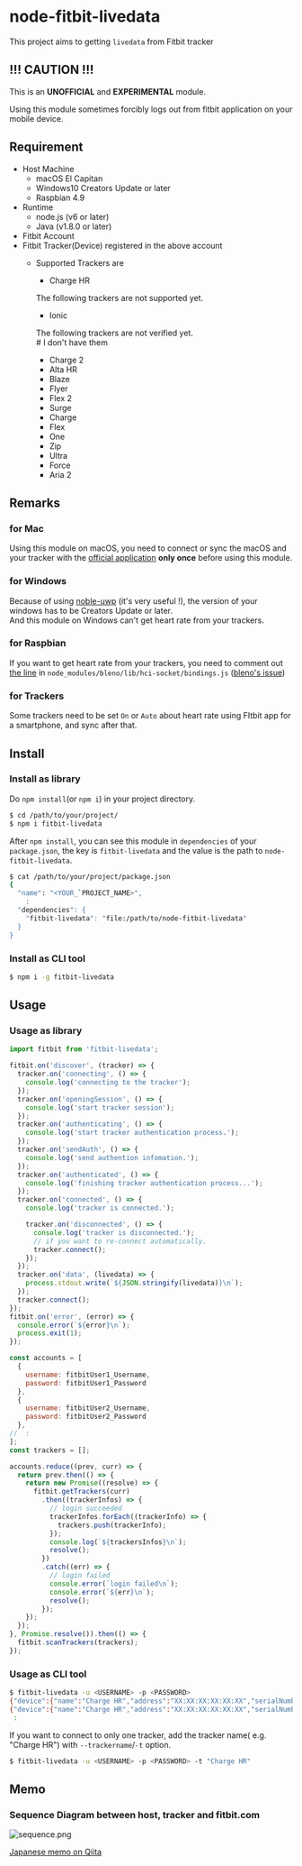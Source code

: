 # node-fitbit-livedata
This project aims to getting `livedata` from Fitbit tracker

## !!! CAUTION !!!
This is an **UNOFFICIAL** and **EXPERIMENTAL** module.

Using this module sometimes forcibly logs out from fitbit application on your mobile device.

## Requirement
- Host Machine
  - macOS El Capitan
  - Windows10 Creators Update or later
  - Raspbian 4.9
- Runtime
  - node.js (v6 or later)
  - Java (v1.8.0 or later)
- Fitbit Account
- Fitbit Tracker(Device) registered in the above account
  - Supported Trackers are
    - Charge HR
  
    The following trackers are not supported yet.
    - Ionic

    The following trackers are not verified yet.<br>
    \# I don't have them
    - Charge 2
    - Alta HR
    - Blaze
    - Flyer
    - Flex 2
    - Surge
    - Charge
    - Flex
    - One
    - Zip
    - Ultra
    - Force
    - Aria 2

## Remarks
### for Mac
Using this module on macOS, you need to connect or sync the macOS and your tracker with the [official application](https://www.fitbit.com/jp/setup?platform=mac10_5) **only once** before using this module.

### for Windows
Because of using [noble-uwp](https://github.com/jasongin/noble-uwp) (it's very useful !), the version of your windows has to be Creators Update or later.<br>
And this module on Windows can't get heart rate from your trackers.

### for Raspbian
If you want to get heart rate from your trackers, you need to comment out [the line](https://github.com/sandeepmistry/bleno/blob/master/lib/hci-socket/bindings.js#L137) in `node_modules/bleno/lib/hci-socket/bindings.js` ([bleno's issue](https://github.com/sandeepmistry/bleno/issues/326))

### for Trackers
Some trackers need to be set `On` or `Auto` about heart rate using FItbit app for a smartphone, and sync after that.

## Install
### Install as library
Do `npm install`(or `npm i`) in your project directory.
```sh
$ cd /path/to/your/project/
$ npm i fitbit-livedata
```

After `npm install`, you can see this module in `dependencies` of your `package.json`, the key is `fitbit-livedata` and the value is the path to `node-fitbit-livedata`.
```sh
$ cat /path/to/your/project/package.json
{
  "name": "<YOUR_`PROJECT_NAME>",
    :
  "dependencies": {
    "fitbit-livedata": "file:/path/to/node-fitbit-livedata"
  }
}
```

### Install as CLI tool

```sh
$ npm i -g fitbit-livedata
```

## Usage

### Usage as library

```javascript
import fitbit from 'fitbit-livedata';

fitbit.on('discover', (tracker) => {
  tracker.on('connecting', () => {
    console.log('connecting to the tracker');
  });
  tracker.on('openingSession', () => {
    console.log('start tracker session');
  });
  tracker.on('authenticating', () => {
    console.log('start tracker authentication process.');
  });
  tracker.on('sendAuth', () => {
    console.log('send authention infomation.');
  });
  tracker.on('authenticated', () => {
    console.log('finishing tracker authentication process...');
  });
  tracker.on('connected', () => {
    console.log('tracker is connected.');

    tracker.on('disconnected', () => {
      console.log('tracker is disconnected.');
      // if you want to re-connect automatically.
      tracker.connect();    
    });
  });
  tracker.on('data', (livedata) => {
    process.stdout.write(`${JSON.stringify(livedata)}\n`);
  });
  tracker.connect();
});
fitbit.on('error', (error) => {
  console.error(`${error}\n`);
  process.exit(1);
});

const accounts = [
  {
    username: fitbitUser1_Username,
    password: fitbitUser1_Password
  },
  {
    username: fitbitUser2_Username,
    password: fitbitUser2_Password
  },
//  :
];
const trackers = [];

accounts.reduce((prev, curr) => {
  return prev.then(() => {
    return new Promise((resolve) => {
      fitbit.getTrackers(curr)
        .then((trackerInfos) => {
          // login succeeded
          trackerInfos.forEach((trackerInfo) => {
            trackers.push(trackerInfo);
          });
          console.log(`${trackersInfos}\n`);
          resolve();
        })
        .catch((err) => {
          // login failed
          console.error(`login failed\n`);
          console.error(`${err}\n`);
          resolve();
        });
    });
  });
}, Promise.resolve()).then(() => {
  fitbit.scanTrackers(trackers);
});
```

### Usage as CLI tool

```sh
$ fitbit-livedata -u <USERNAME> -p <PASSWORD>
{"device":{"name":"Charge HR","address":"XX:XX:XX:XX:XX:XX","serialNumber":"0123456789ab"},"livedata":{"time":"YYYY-MM-DDThh:mm:dd.sssZ","steps":5700,"distance":4024236,"calories":1220,"elevation":13,"veryActive":2,"heartRate":80}}
{"device":{"name":"Charge HR","address":"XX:XX:XX:XX:XX:XX","serialNumber":"0123456789ab"},"livedata":{"time":"YYYY-MM-DDThh:mm:dd.sssZ","steps":5700,"distance":4024236,"calories":1220,"elevation":13,"veryActive":2,"heartRate":82}}
 :
```

If you want to connect to only one tracker, add the tracker name( e.g. "Charge HR") with `--trackername`/`-t` option.

```sh
$ fitbit-livedata -u <USERNAME> -p <PASSWORD> -t "Charge HR"
```

## Memo
### Sequence Diagram between host, tracker and fitbit.com
![sequence.png](./sequence.png)

[Japanese memo on Qiita](https://qiita.com/horihiro/items/03c4bef3e71539eddaad)
